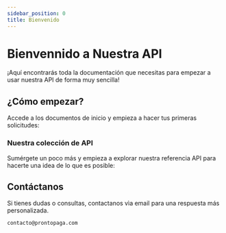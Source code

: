 ```yaml
---
sidebar_position: 0
title: Bienvenido
---
```


# Bienvennido a Nuestra API

¡Aquí encontrarás toda la documentación que necesitas para empezar a usar nuestra API de forma muy sencilla!

## ¿Cómo empezar?

Accede a los documentos de inicio y empieza a hacer tus primeras solicitudes:

### Nuestra colección de API

Sumérgete un poco más y empieza a explorar nuestra referencia API para hacerte una idea de lo que es posible:

## Contáctanos

Si tienes dudas o consultas, contactanos vìa email para una respuesta más personalizada.

```bash
contacto@prontopaga.com
```